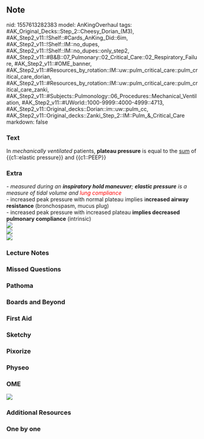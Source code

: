 ## Note
nid: 1557613282383
model: AnKingOverhaul
tags: #AK_Original_Decks::Step_2::Cheesy_Dorian_(M3), #AK_Step2_v11::!Shelf::#Cards_AnKing_Did::6im, #AK_Step2_v11::!Shelf::IM::no_dupes, #AK_Step2_v11::!Shelf::IM::no_dupes::only_step2, #AK_Step2_v11::#B&B::07_Pulmonary::02_Critical_Care::02_Respiratory_Failure, #AK_Step2_v11::#OME_banner, #AK_Step2_v11::#Resources_by_rotation::IM::uw::pulm_critical_care::pulm_critical_care_dorian, #AK_Step2_v11::#Resources_by_rotation::IM::uw::pulm_critical_care::pulm_critical_care_zanki, #AK_Step2_v11::#Subjects::Pulmonology::06_Procedures::Mechanical_Ventilation, #AK_Step2_v11::#UWorld::1000-9999::4000-4999::4713, #AK_Step2_v11::Original_decks::Dorian::im::uw::pulm_cc, #AK_Step2_v11::Original_decks::Zanki_Step_2::IM::Pulm_&_Critical_Care
markdown: false

### Text
In <i>mechanically ventilated</i> patients, <b>plateau pressure</b>
is equal to the <u>sum</u> of {{c1::elastic pressure}} and
{{c1::PEEP}}

### Extra
<div>
  <div>
    <div>
      <i>- measured during an</i> <b style=
      "font-style: italic;">inspiratory hold
      maneuver</b><span style="font-style: italic">; <b>elastic
      pressure</b> is a measure of tidal volume and <font color=
      "#FF0000" style="">lung compliance</font></span>
      <div>
        - increased peak pressure with normal plateau implies
        i<b>ncreased airway resistance</b> (bronchospasm, mucus
        plug)
      </div>
      <div>
        - increased peak pressure with increased plateau <b>implies
        decreased pulmonary compliance</b> (intrinsic)
      </div>
      <div>
        <div><img src="frm2.png"></div>
        <div><img src="paste-1310325802532865.jpg"></div>
      </div>
      <div><img src="paste-1310188363579395.jpg"></div>
    </div>
  </div>
</div>

### Lecture Notes


### Missed Questions


### Pathoma


### Boards and Beyond


### First Aid


### Sketchy


### Pixorize


### Physeo


### OME
<div class="ome-widget">
  <a href="https://onlinemeded.org?ref=anki"><img src=
  "_OME_AnkiFlashcards_General_3.png"></a>
</div>

### Additional Resources


### One by one

